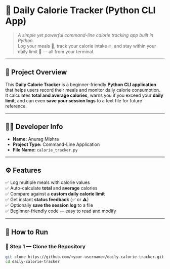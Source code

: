 # 🥗 **Daily Calorie Tracker (Python CLI App)**  

> _A simple yet powerful command-line calorie tracking app built in Python._  
> Log your meals 🍛, track your calorie intake 🔥, and stay within your daily limit 💪 — all from your terminal.

---

## 🌟 **Project Overview**

This **Daily Calorie Tracker** is a beginner-friendly **Python CLI application** that helps users record their meals and monitor daily calorie consumption.  
It calculates **total and average calories**, warns you if you exceed your **daily limit**, and can even **save your session logs** to a text file for future reference.  

---

## 🧑‍💻 **Developer Info**

- **Name:** Anurag Mishra  
- **Project Type:** Command-Line Application  
- **File Name:** `calorie_tracker.py`

---

## ⚙️ **Features**

✅ Log multiple meals with calorie values  
✅ Auto-calculate **total** and **average** calories  
✅ Compare against a **custom daily calorie limit**  
✅ Get instant **status feedback** (✅ or ⚠)  
✅ Optionally **save the session log** to a file  
✅ Beginner-friendly code — easy to read and modify  

---

## 🚀 **How to Run**

### 🧩 Step 1 — Clone the Repository
```bash
git clone https://github.com/<your-username>/daily-calorie-tracker.git
cd daily-calorie-tracker
